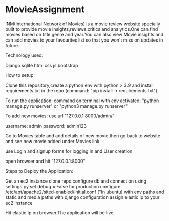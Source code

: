 # MovieAssignment


INM(International Network of Movies) is a movie review website specially built to provide movie insights,reviews,critics and analytics.One can find movies based on title genre and year.You can also view Movie insights and can add movies to your favourites list so that you won't miss on updates in future.

Technology used:

Django
sqlite
html
css
js
bootstrap


How to setup:

Clone this repository,create a python env with python > 3.9 and install requirements.txt in the repo (command: "pip install -r requirements.txt").


To run the application: 
command on terminal with env activated: "python manage.py runserver" or "python3 manage.py runserver"

To add new movies:
use url "127.0.0.1:8000/admin/"

username: admin
password: admin123

Go to Movies table and add details of new movie,then go back to website and see new movie added under Movies link.

use Login and signup forms for logging in and User creation


open browser and hit "127.0.0.1:8000"



Steps to Deploy the Application:

Get an ec2 instance
clone repo 
configure db and connection using settings.py
set debug = False for production
configure /etc/apt/apache2/sited-enabled/initial.conf ("In ubuntu) with env paths and static and media paths with django configuration
assign elastic ip to your ec2 instance

Hit elastic Ip on browser.The application will be live.
